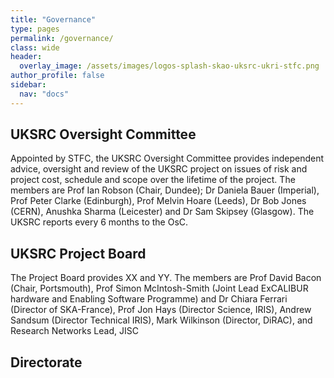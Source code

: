 ```yaml
---
title: "Governance"
type: pages
permalink: /governance/
class: wide
header:
  overlay_image: /assets/images/logos-splash-skao-uksrc-ukri-stfc.png
author_profile: false
sidebar: 
  nav: "docs"
---
```

## UKSRC Oversight Committee ##
<p> Appointed by STFC, the UKSRC Oversight Committee provides independent advice, oversight and review of the UKSRC project on issues of risk and project cost, schedule and scope over the lifetime of the project. The members are Prof Ian Robson (Chair, Dundee); Dr Daniela Bauer (Imperial), Prof Peter Clarke (Edinburgh), Prof Melvin Hoare (Leeds), Dr Bob Jones (CERN), Anushka Sharma (Leicester) and Dr Sam Skipsey (Glasgow). The UKSRC reports every 6 months to the OsC. 
  
  </p>

## UKSRC Project Board ##
<p> The Project Board provides XX and YY.  The members are Prof David Bacon (Chair, Portsmouth), Prof Simon McIntosh-Smith (Joint Lead ExCALIBUR hardware and Enabling Software Programme) and Dr Chiara Ferrari (Director of SKA-France), Prof Jon Hays (Director Science, IRIS), Andrew Sandsum (Director Technical IRIS), Mark Wilkinson (Director, DiRAC), and Research Networks Lead, JISC
  
</p>


## Directorate ##


